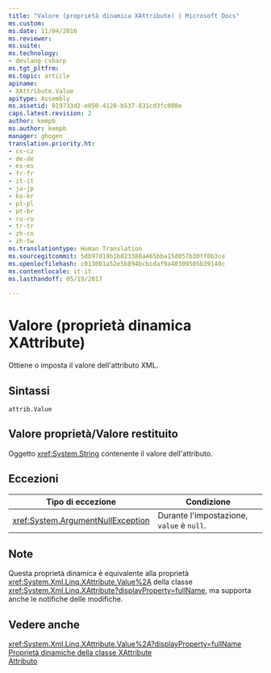 ```yaml
---
title: "Valore (proprietà dinamica XAttribute) | Microsoft Docs"
ms.custom: 
ms.date: 11/04/2016
ms.reviewer: 
ms.suite: 
ms.technology:
- devlang-csharp
ms.tgt_pltfrm: 
ms.topic: article
apiname:
- XAttribute.Value
apitype: Assembly
ms.assetid: 019733d2-e050-4120-b537-831cd3fc008e
caps.latest.revision: 2
author: kempb
ms.author: kempb
manager: ghogen
translation.priority.ht:
- cs-cz
- de-de
- es-es
- fr-fr
- it-it
- ja-jp
- ko-kr
- pl-pl
- pt-br
- ru-ru
- tr-tr
- zh-cn
- zh-tw
ms.translationtype: Human Translation
ms.sourcegitcommit: 5db97d19b1b823388a465bba15d057b30ff0b3ce
ms.openlocfilehash: c013001a52e5b894bcbcdaf9a40309505b39140c
ms.contentlocale: it-it
ms.lasthandoff: 05/19/2017

---
```

# <a name="value-xattribute-dynamic-property"></a>Valore (proprietà dinamica XAttribute)
Ottiene o imposta il valore dell'attributo XML.  
  
## <a name="syntax"></a>Sintassi  
  
```  
attrib.Value   
```  
  
## <a name="property-valuereturn-value"></a>Valore proprietà/Valore restituito  
 Oggetto <xref:System.String> contenente il valore dell'attributo.  
  
## <a name="exceptions"></a>Eccezioni  
  
|Tipo di eccezione|Condizione|  
|--------------------|---------------|  
|<xref:System.ArgumentNullException>|Durante l'impostazione, `value` è `null`.|  
  
## <a name="remarks"></a>Note  
 Questa proprietà dinamica è equivalente alla proprietà <xref:System.Xml.Linq.XAttribute.Value%2A> della classe <xref:System.Xml.Linq.XAttribute?displayProperty=fullName>, ma supporta anche le notifiche delle modifiche.  
  
## <a name="see-also"></a>Vedere anche  
 <xref:System.Xml.Linq.XAttribute.Value%2A?displayProperty=fullName>   
 [Proprietà dinamiche della classe XAttribute](../designers/xattribute-class-dynamic-properties.md)   
 [Attributo](../designers/attribute-xelement-dynamic-property.md)
